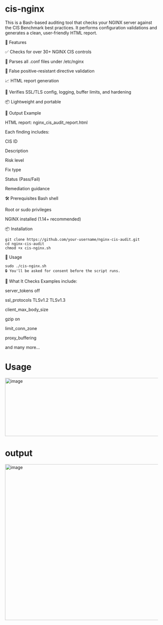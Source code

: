 # cis-nginx
This is a Bash-based auditing tool that checks your NGINX server against the CIS Benchmark best practices. It performs configuration validations and generates a clean, user-friendly HTML report.

🚀 Features

✅ Checks for over 30+ NGINX CIS controls

📜 Parses all .conf files under /etc/nginx

🧠 False positive-resistant directive validation

📈 HTML report generation

🔐 Verifies SSL/TLS config, logging, buffer limits, and hardening

📦 Lightweight and portable

📂 Output Example

HTML report: nginx_cis_audit_report.html

Each finding includes:

CIS ID

Description

Risk level

Fix type

Status (Pass/Fail)

Remediation guidance

🛠️ Prerequisites
Bash shell

Root or sudo privileges

NGINX installed (1.14+ recommended)

📦 Installation
```
git clone https://github.com/your-username/nginx-cis-audit.git
cd nginx-cis-audit
chmod +x cis-nginx.sh
```
🚦 Usage
```
sudo ./cis-nginx.sh
🔒 You'll be asked for consent before the script runs.
```

🧪 What It Checks
Examples include:

server_tokens off

ssl_protocols TLSv1.2 TLSv1.3

client_max_body_size

gzip on

limit_conn_zone

proxy_buffering

and many more...
# Usage 
<img width="823" height="191" alt="image" src="https://github.com/user-attachments/assets/769a3bdf-67f8-401c-8cf4-515dfcfcb1ba" />


# output 
<img width="1357" height="512" alt="image" src="https://github.com/user-attachments/assets/e3a84342-4e28-40cd-bfdf-81eb7a232dcc" />


